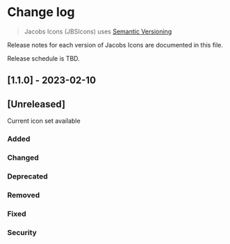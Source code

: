 # Change log

> Jacobs Icons (JBSIcons) uses [Semantic Versioning](https://semver.org/)

Release notes for each version of Jacobs Icons are documented in this file.

Release schedule is TBD.

## [1.1.0] - 2023-02-10

## [Unreleased]

Current icon set available

### Added

### Changed

### Deprecated

### Removed

### Fixed

### Security
